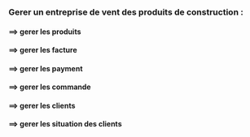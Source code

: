 ### Gerer un entreprise de vent des produits de construction :
####    ==> gerer les produits
####    ==> gerer les facture 
####    ==> gerer les payment
####    ==> gerer les commande
####    ==> gerer les clients
####    ==> gerer les situation des clients
